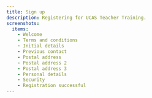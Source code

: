 ```yaml
---
title: Sign up
description: Registering for UCAS Teacher Training.
screenshots:
  items:
    - Welcome
    - Terms and conditions
    - Initial details
    - Previous contact
    - Postal address
    - Postal address 2
    - Postal address 3
    - Personal details
    - Security
    - Registration successful
---
```

